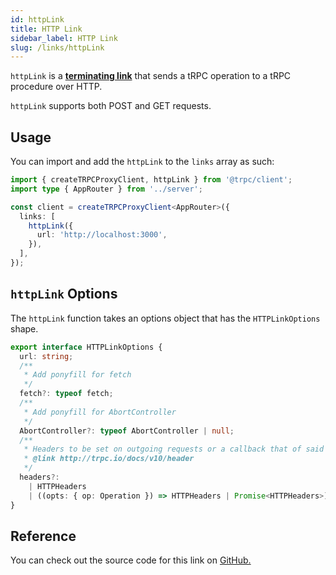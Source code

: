```yaml
---
id: httpLink
title: HTTP Link
sidebar_label: HTTP Link
slug: /links/httpLink
---
```


`httpLink` is a [**terminating link**](./index.md#the-terminating-link) that sends a tRPC operation to a tRPC procedure over HTTP.

`httpLink` supports both POST and GET requests.

## Usage

You can import and add the `httpLink` to the `links` array as such:

```ts title="client/index.ts"
import { createTRPCProxyClient, httpLink } from '@trpc/client';
import type { AppRouter } from '../server';

const client = createTRPCProxyClient<AppRouter>({
  links: [
    httpLink({
      url: 'http://localhost:3000',
    }),
  ],
});
```

## `httpLink` Options

The `httpLink` function takes an options object that has the `HTTPLinkOptions` shape.

```ts
export interface HTTPLinkOptions {
  url: string;
  /**
   * Add ponyfill for fetch
   */
  fetch?: typeof fetch;
  /**
   * Add ponyfill for AbortController
   */
  AbortController?: typeof AbortController | null;
  /**
   * Headers to be set on outgoing requests or a callback that of said headers
   * @link http://trpc.io/docs/v10/header
   */
  headers?:
    | HTTPHeaders
    | ((opts: { op: Operation }) => HTTPHeaders | Promise<HTTPHeaders>);
}
```

## Reference

You can check out the source code for this link on [GitHub.](https://github.com/trpc/trpc/blob/main/packages/client/src/links/httpLink.ts)
